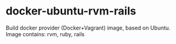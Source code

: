 # docker-ubuntu-rvm-rails
Build docker provider (Docker+Vagrant) image, based on Ubuntu.  
Image contains: rvm, ruby, rails
